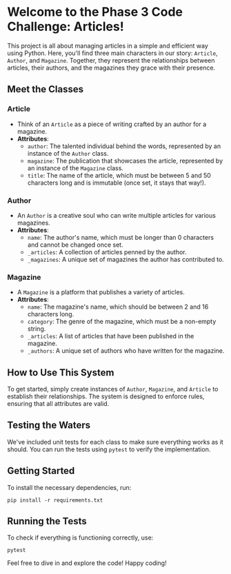 # Welcome to the Phase 3 Code Challenge: Articles!

This project is all about managing articles in a simple and efficient way using Python. Here, you'll find three main characters in our story: `Article`, `Author`, and `Magazine`. Together, they represent the relationships between articles, their authors, and the magazines they grace with their presence.

## Meet the Classes

### Article
- Think of an `Article` as a piece of writing crafted by an author for a magazine.
- **Attributes**:
  - `author`: The talented individual behind the words, represented by an instance of the `Author` class.
  - `magazine`: The publication that showcases the article, represented by an instance of the `Magazine` class.
  - `title`: The name of the article, which must be between 5 and 50 characters long and is immutable (once set, it stays that way!).

### Author
- An `Author` is a creative soul who can write multiple articles for various magazines.
- **Attributes**:
  - `name`: The author's name, which must be longer than 0 characters and cannot be changed once set.
  - `_articles`: A collection of articles penned by the author.
  - `_magazines`: A unique set of magazines the author has contributed to.

### Magazine
- A `Magazine` is a platform that publishes a variety of articles.
- **Attributes**:
  - `name`: The magazine's name, which should be between 2 and 16 characters long.
  - `category`: The genre of the magazine, which must be a non-empty string.
  - `_articles`: A list of articles that have been published in the magazine.
  - `_authors`: A unique set of authors who have written for the magazine.

## How to Use This System
To get started, simply create instances of `Author`, `Magazine`, and `Article` to establish their relationships. The system is designed to enforce rules, ensuring that all attributes are valid.

## Testing the Waters
We've included unit tests for each class to make sure everything works as it should. You can run the tests using `pytest` to verify the implementation.

## Getting Started
To install the necessary dependencies, run:
```
pip install -r requirements.txt
```

## Running the Tests
To check if everything is functioning correctly, use:
```
pytest
```

Feel free to dive in and explore the code! Happy coding!
